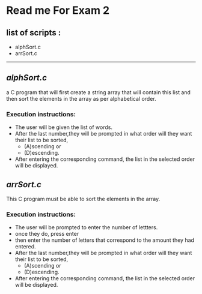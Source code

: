 # **Read me For Exam 2**
## list of scripts :
* alphSort.c
* arrSort.c
---
## _alphSort.c_

a C program that will first create a string array that will contain this list and then sort the elements in the array as per alphabetical order. 

### Execution instructions:
* The user will be given the list of words.
* After the last number,they will be prompted in what order will they want their list to be sorted, 
    * (A)scending or 
    * (D)escending.
* After entering the corresponding command, the list in the selected order will be displayed.


## _arrSort.c_

This C program must be able to sort the elements in the array.

### Execution instructions:

* The user will be prompted to enter the number of lettters. 
* once they do, press enter
* then enter the number of letters that correspond to the amount they had entered.
* After the last number,they will be prompted in what order will they want their list to be sorted, 
    * (A)scending or 
    * (D)escending.
* After entering the corresponding command, the list in the selected order will be displayed.

